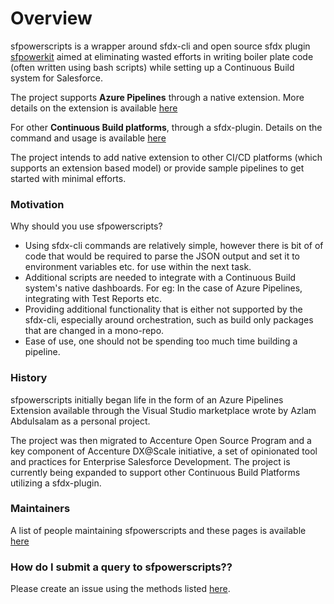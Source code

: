 # Overview

sfpowerscripts is a wrapper around sfdx-cli and open source sfdx plugin [sfpowerkit](https://github.com/Accenture/sfpowerkit) aimed at eliminating wasted efforts in writing boiler plate code \(often written using bash scripts\) while setting up a Continuous Build system for Salesforce. 

The project supports **Azure Pipelines** through a native extension. More details on the extension is available [here](https://github.com/Accenture/sfpowerscripts/tree/develop/packages/azpipelines)

For other **Continuous Build platforms**, through a sfdx-plugin. Details on the command and usage is available [here](https://www.npmjs.com/package/@dxatscale/sfpowerscripts)

The project intends to add native extension to other CI/CD platforms \(which supports an extension based model\) or provide sample pipelines to get started with minimal efforts.

### Motivation

Why should you use sfpowerscripts? 

* Using sfdx-cli commands are relatively simple, however there is bit of of code that would be required to parse the JSON output and set it to environment variables etc. for use within the next task.
* Additional scripts are needed to integrate with a Continuous Build system's native dashboards. For eg: In the case of Azure Pipelines, integrating with Test Reports etc.
* Providing additional functionality that is either not supported by the sfdx-cli, especially around orchestration, such as build only packages that are changed in a mono-repo.
* Ease of use, one should not be spending too much time building a pipeline.

### History

sfpowerscripts initially began life in the form of an Azure Pipelines Extension available through the Visual Studio marketplace wrote by Azlam Abdulsalam as a personal project.

The project was then migrated to Accenture Open Source Program and a key component of Accenture DX@Scale initiative, a set of opinionated tool and practices for Enterprise Salesforce Development. The project is currently being expanded to support other Continuous Build Platforms utilizing a sfdx-plugin.

### Maintainers

A list of people maintaining sfpowerscripts and these pages is available [here](maintainers.md)

### How do I submit a query to sfpowerscripts?\?

Please create an issue using the methods listed [here](https://sfpowerscripts.com/support/).

